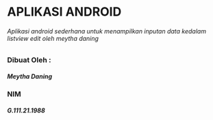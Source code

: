 # APLIKASI ANDROID
###### Aplikasi android sederhana untuk menampilkan inputan data kedalam listview edit oleh meytha daning

### Dibuat Oleh :
##### Meytha Daning
### NIM
##### G.111.21.1988